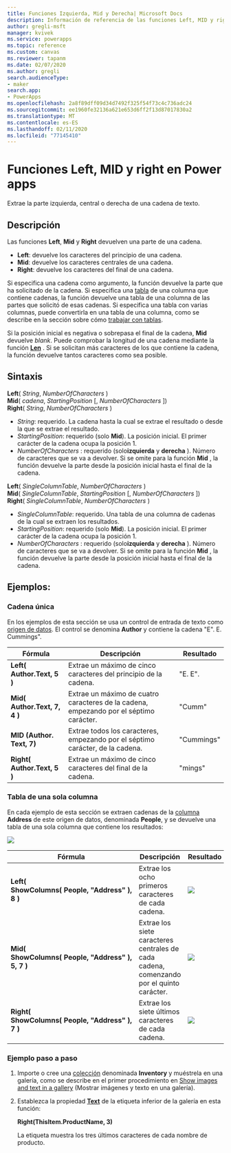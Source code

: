 ```yaml
---
title: Funciones Izquierda, Mid y Derecha| Microsoft Docs
description: Información de referencia de las funciones Left, MID y right de Power Apps, con sintaxis y ejemplos
author: gregli-msft
manager: kvivek
ms.service: powerapps
ms.topic: reference
ms.custom: canvas
ms.reviewer: tapanm
ms.date: 02/07/2020
ms.author: gregli
search.audienceType:
- maker
search.app:
- PowerApps
ms.openlocfilehash: 2a8f89dff09d34d7492f325f54f73c4c736adc24
ms.sourcegitcommit: ee1960fe32136a621e653d6ff2f13d87017830a2
ms.translationtype: MT
ms.contentlocale: es-ES
ms.lasthandoff: 02/11/2020
ms.locfileid: "77145410"
---
```

# <a name="left-mid-and-right-functions-in-power-apps"></a>Funciones Left, MID y right en Power apps
Extrae la parte izquierda, central o derecha de una cadena de texto.

## <a name="description"></a>Descripción
Las funciones **Left**, **Mid** y **Right** devuelven una parte de una cadena.

* **Left**: devuelve los caracteres del principio de una cadena.
* **Mid**: devuelve los caracteres centrales de una cadena.
* **Right**: devuelve los caracteres del final de una cadena.

Si especifica una cadena como argumento, la función devuelve la parte que ha solicitado de la cadena. Si especifica una [tabla](../working-with-tables.md) de una columna que contiene cadenas, la función devuelve una tabla de una columna de las partes que solicitó de esas cadenas. Si especifica una tabla con varias columnas, puede convertirla en una tabla de una columna, como se describe en la sección sobre cómo [trabajar con tablas](../working-with-tables.md).

Si la posición inicial es negativa o sobrepasa el final de la cadena, **Mid** devuelve *blank*.  Puede comprobar la longitud de una cadena mediante la función **[Len](function-len.md)** . Si se solicitan más caracteres de los que contiene la cadena, la función devuelve tantos caracteres como sea posible.

## <a name="syntax"></a>Sintaxis
**Left**( *String*, *NumberOfCharacters* )<br>**Mid**( *cadena*, *StartingPosition* [, *NumberOfCharacters* ])<br>**Right**( *String*, *NumberOfCharacters* )

* *String*: requerido. La cadena hasta la cual se extrae el resultado o desde la que se extrae el resultado.
* *StartingPosition*: requerido (solo **Mid**).  La posición inicial.  El primer carácter de la cadena ocupa la posición 1.
* *NumberOfCharacters* : requerido (solo**izquierda** y **derecha** ).  Número de caracteres que se va a devolver.  Si se omite para la función **Mid** , la función devuelve la parte desde la posición inicial hasta el final de la cadena.

**Left**( *SingleColumnTable*, *NumberOfCharacters* )<br>**Mid**( *SingleColumnTable*, *StartingPosition* [, *NumberOfCharacters* ])<br>**Right**( *SingleColumnTable*, *NumberOfCharacters* )

* *SingleColumnTable*: requerido. Una tabla de una columna de cadenas de la cual se extraen los resultados.
* *StartingPosition*: requerido (solo **Mid**).  La posición inicial.  El primer carácter de la cadena ocupa la posición 1.
* *NumberOfCharacters* : requerido (solo**izquierda** y **derecha** ).  Número de caracteres que se va a devolver.  Si se omite para la función **Mid** , la función devuelve la parte desde la posición inicial hasta el final de la cadena.

## <a name="examples"></a>Ejemplos:
### <a name="single-string"></a>Cadena única
En los ejemplos de esta sección se usa un control de entrada de texto como [origen de datos](../working-with-data-sources.md). El control se denomina **Author** y contiene la cadena "E". E. Cummings".

| Fórmula | Descripción | Resultado |
| --- | --- | --- |
| **Left( Author.Text, 5 )** |Extrae un máximo de cinco caracteres del principio de la cadena. |"E. E". |
| **Mid( Author.Text, 7, 4 )** |Extrae un máximo de cuatro caracteres de la cadena, empezando por el séptimo carácter. |"Cumm" |
| **MID (Author. Text, 7)** |Extrae todos los caracteres, empezando por el séptimo carácter, de la cadena. |"Cummings" |
| **Right( Author.Text, 5 )** |Extrae un máximo de cinco caracteres del final de la cadena. |"mings" |

### <a name="single-column-table"></a>Tabla de una sola columna
En cada ejemplo de esta sección se extraen cadenas de la [columna](../working-with-tables.md#columns) **Address** de este origen de datos, denominada **People**, y se devuelve una tabla de una sola columna que contiene los resultados:

![](media/function-left-mid-right/people-table.png)

| Fórmula | Descripción | Resultado |
| --- | --- | --- |
| **Left( ShowColumns(&nbsp;People,&nbsp;"Address"&nbsp;), 8 )** |Extrae los ocho primeros caracteres de cada cadena. |<style>IMG {Max-width: None}</style> ![](media/function-left-mid-right/people-table-left.png) |
| **Mid( ShowColumns(&nbsp;People,&nbsp;"Address"&nbsp;), 5, 7 )** |Extrae los siete caracteres centrales de cada cadena, comenzando por el quinto carácter. |![](media/function-left-mid-right/people-table-mid.png) |
| **Right( ShowColumns(&nbsp;People,&nbsp;"Address"&nbsp;), 7 )** |Extrae los siete últimos caracteres de cada cadena. |![](media/function-left-mid-right/people-table-right.png) |

### <a name="step-by-step-example"></a>Ejemplo paso a paso
1. Importe o cree una [colección](../working-with-data-sources.md#collections) denominada **Inventory** y muéstrela en una galería, como se describe en el primer procedimiento en [Show images and text in a gallery](../show-images-text-gallery-sort-filter.md) (Mostrar imágenes y texto en una galería).
2. Establezca la propiedad **[Text](../controls/properties-core.md)** de la etiqueta inferior de la galería en esta función:
   
    **Right(ThisItem.ProductName, 3)**
   
    La etiqueta muestra los tres últimos caracteres de cada nombre de producto.

